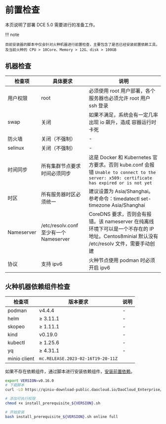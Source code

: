 # 前置检查

本页说明了部署 DCE 5.0 需要进行的准备工作。

!!! note

    目前安装器的脚本中仅会针对火种机器进行前置检查，主要包含了是否已经安装前置依赖工具，及当前火种的 CPU > 10Core、Memory > 12G、disk > 100GB

## 机器检查

| **检查项** | **具体要求**  | **说明** |
| --------- | ------------ | ------- |
| 用户权限   | root                                   | 必须使用 root 用户部署，各个服务器也必须允许 root 用户 ssh 登录 |
| swap       | 关闭                                   | 如果不满足，系统会有一定几率出现 io 飙升，造成 容器运行时 卡死 |
| 防火墙     | 关闭（不强制）                         | -                                                            |
| selinux    | 关闭（不强制）                         | -                                                            |
| 时间同步   | 所有集群节点要求时间必须同步           | 这是 Docker 和 Kubernetes 官方要求。否则 kube.conf 会报错 `Unable to connect to the server: x509: certificate has expired or is not yet` |
| 时区       | 所有服务器时区必须统一                 | 建议设置为 Asia/Shanghai。 <br />参考命令：timedatectl set-timezone Asia/Shanghai |
| Nameserver | /etc/resolv.conf 至少有一个 Nameserver | CoreDNS 要求，否则会有报错。该 nameserver 在纯离线环境下可以是一个不存在的 IP 地址。Centos8minial 默认没有 /etc/resolv 文件，需要手动创建 |
| 协议 | 支持 ipv6 | 火种节点使用 podman 时必须开启 ipv6 |

## 火种机器依赖组件检查

| **检查项**   | **版本要求** | **说明** |
| ----------- | ----------- | ------- |
| podman      | v4.4.4      | -       |
| helm         | ≥ 3.11.1   | -       |
| skopeo       | ≥ 1.11.1   | -       |
| kind         | v0.19.0    | -       |
| kubectl      | ≥ 1.25.6   | -       |
| yq           | ≥ 4.31.1   | -       |
| minio client | `mc.RELEASE.2023-02-16T19-20-11Z` | |

如果不存在依赖组件，通过脚本进行安装依赖组件，[安装前置依赖](../install-tools.md)。

```bash
export VERSION=v0.16.0
# 下载脚本
curl -LO https://qiniu-download-public.daocloud.io/DaoCloud_Enterprise/dce5/install_prerequisite_${VERSION}.sh

# 添加可执行权限
chmod +x install_prerequisite_${VERSION}.sh

# 开始安装
bash install_prerequisite_${VERSION}.sh online full
```
